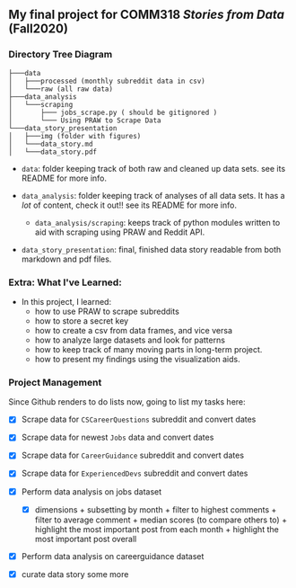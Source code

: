## My final project for COMM318 _Stories from Data_ (Fall2020)

  
### Directory Tree Diagram
```
├───data
│   ├───processed (monthly subreddit data in csv)
│   └───raw (all raw data)
├───data_analysis
│   └───scraping
│       ├─── jobs_scrape.py ( should be gitignored )
│       └─── Using PRAW to Scrape Data
└───data_story_presentation
│   ├───img (folder with figures)
│   └───data_story.md
│   └───data_story.pdf

```

- `data`: folder keeping track of both raw and cleaned up data sets. see its README for more info. 

- `data_analysis`: folder keeping track of analyses of all data sets. It has a *lot* of content, check it out!! see its README for more info. 
  - `data_analysis/scraping`: keeps track of python modules written to aid with scraping using PRAW and Reddit API. 

- `data_story_presentation`: final, finished data story readable from both markdown and pdf files. 



### Extra: What I've Learned:

- In this project, I learned:
    - how to use PRAW to scrape subreddits
    - how to store a secret key
    - how to create a csv from data frames, and vice versa
    - how to analyze large datasets and look for patterns
    - how to keep track of many moving parts in long-term project. 
    - how to present my findings using the visualization aids. 


### Project Management 

Since Github renders to do lists now, going to list my tasks here:

- [x] Scrape data for `CSCareerQuestions` subreddit and convert dates
- [x] Scrape data for newest `Jobs` data and convert dates
- [x] Scrape data for  `CareerGuidance` subreddit and convert dates
- [x] Scrape data for `ExperiencedDevs` subreddit and convert dates
- [x] Perform data analysis on jobs dataset 
  - [x] dimensions + subsetting by month + filter to highest comments + filter to average comment + median scores (to compare others to) + highlight the most important post from each month + highlight the most important post overall
- [x] Perform data analysis on careerguidance dataset
- [x] curate data story some more



